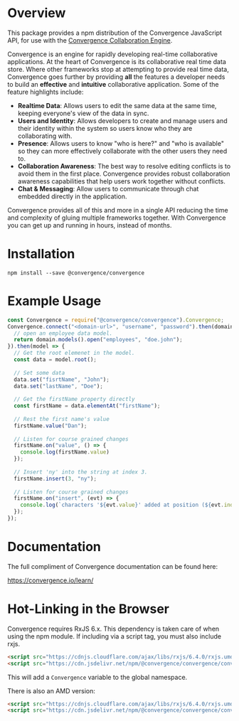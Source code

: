 # Overview
This package provides a npm distribution of the Convergence JavaScript API, for use with the [Convergence Collaboration Engine](https://convergence.io).

Convergence is an engine for rapidly developing real-time collaborative applications. At the heart of Convergence is its collaborative real time data store. Where other frameworks stop at attempting to provide real time data, Convergence goes further by providing **all** the features a developer needs to build an **effective** and **intuitive** collaborative application. Some of the feature highlights include:

* **Realtime Data**: Allows users to edit the same data at the same time, keeping everyone's view of the data in sync.
* **Users and Identity**: Allows developers to create and manage users and their identity within the system so users know who they are collaborating with.
* **Presence**: Allows users to know "who is here?" and "who is available" so they can more effectively collaborate with the other users they need to.
* **Collaboration Awareness**: The best way to resolve editing conflicts is to avoid them in the first place. Convergence provides robust collaboration awareness capabilities that help users work together without conflicts.
* **Chat & Messaging**: Allow users to communicate through chat embedded directly in the application.

Convergence provides all of this and more in a single API reducing the time and complexity of gluing multiple frameworks together. With Convergence you can get up and running in hours, instead of months.

# Installation
```shell
npm install --save @convergence/convergence
```

# Example Usage
```javascript
const Convergence = require("@convergence/convergence").Convergence;
Convergence.connect("<domain-url>", "username", "password").then(domain => {
  // open an employee data model.
  return domain.models().open("employees", "doe.john");
}).then(model => {
  // Get the root elemenet in the model.
  const data = model.root();
  
  // Set some data
  data.set("fisrtName", "John");
  data.set("lastName", "Doe");
  
  // Get the firstName property directly
  const firstName = data.elementAt("firstName");
  
  // Rest the first name's value
  firstName.value("Dan");
  
  // Listen for course grained changes
  firstName.on("value", () => {
    console.log(firstName.value)
  });
  
  // Insert 'ny' into the string at index 3.
  firstName.insert(3, "ny");
  
  // Listen for course grained changes
  firstName.on("insert", (evt) => {
    console.log(`characters '${evt.value}' added at position (${evt.index})`)
  });
});
```

# Documentation
The full compliment of Convergence documentation can be found here:

https://convergence.io/learn/

# Hot-Linking in the Browser
Convergence requires RxJS 6.x.  This dependency is taken care of when using the npm module.  If including via a script tag, you must also include rxjs.

```html
<script src="https://cdnjs.cloudflare.com/ajax/libs/rxjs/6.4.0/rxjs.umd.min.js"></script>
<script src="https://cdn.jsdelivr.net/npm/@convergence/convergence/convergence.global.js"></script>
```

This will add a `Convergence` variable to the global namespace.

There is also an AMD version:
```html
<script src="https://cdnjs.cloudflare.com/ajax/libs/rxjs/6.4.0/rxjs.umd.min.js"></script>
<script src="https://cdn.jsdelivr.net/npm/@convergence/convergence/convergence.amd.js"></script>
```
